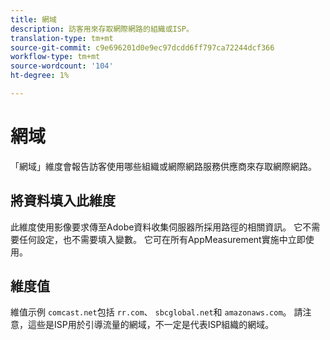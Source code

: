 ```yaml
---
title: 網域
description: 訪客用來存取網際網路的組織或ISP。
translation-type: tm+mt
source-git-commit: c9e696201d0e9ec97dcdd6ff797ca72244dcf366
workflow-type: tm+mt
source-wordcount: '104'
ht-degree: 1%

---
```



# 網域

「網域」維度會報告訪客使用哪些組織或網際網路服務供應商來存取網際網路。

## 將資料填入此維度

此維度使用影像要求傳至Adobe資料收集伺服器所採用路徑的相關資訊。 它不需要任何設定，也不需要填入變數。 它可在所有AppMeasurement實施中立即使用。

## 維度值

維值示例 `comcast.net`包括 `rr.com`、 `sbcglobal.net`和 `amazonaws.com`。 請注意，這些是ISP用於引導流量的網域，不一定是代表ISP組織的網域。
